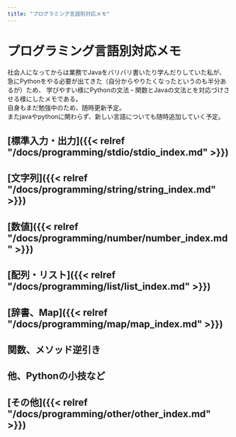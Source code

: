 ```yaml
---
title: "プログラミング言語別対応メモ"
---
```


# プログラミング言語別対応メモ

社会人になってからは業務でJavaをバリバリ書いたり学んだりしていた私が、急にPythonをやる必要が出てきた（自分からやりたくなったというのも半分あるが）ため、
学びやすい様にPythonの文法・関数とJavaの文法とを対応づけさせる様にしたメモである。<br>
自身もまだ勉強中のため、随時更新予定。<br>
またjavaやpythonに関わらず、新しい言語についても随時追加していく予定。


## [標準入力・出力]({{< relref "/docs/programming/stdio/stdio_index.md" >}})

## [文字列]({{< relref "/docs/programming/string/string_index.md" >}})

## [数値]({{< relref "/docs/programming/number/number_index.md" >}})

## [配列・リスト]({{< relref "/docs/programming/list/list_index.md" >}})

## [辞書、Map]({{< relref "/docs/programming/map/map_index.md" >}})

## 関数、メソッド逆引き

## 他、Pythonの小技など

## [その他]({{< relref "/docs/programming/other/other_index.md" >}})
